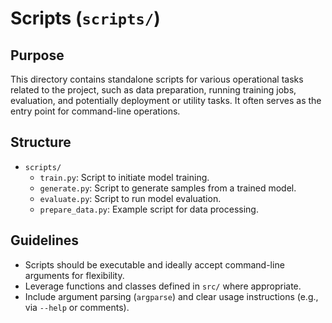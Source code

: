 # Scripts (`scripts/`)

## Purpose

This directory contains standalone scripts for various operational tasks related to the project, such as data preparation, running training jobs, evaluation, and potentially deployment or utility tasks. It often serves as the entry point for command-line operations.

## Structure

-   `scripts/`
    -   `train.py`: Script to initiate model training.
    -   `generate.py`: Script to generate samples from a trained model.
    -   `evaluate.py`: Script to run model evaluation.
    -   `prepare_data.py`: Example script for data processing.

## Guidelines

- Scripts should be executable and ideally accept command-line arguments for flexibility.
- Leverage functions and classes defined in `src/` where appropriate.
- Include argument parsing (`argparse`) and clear usage instructions (e.g., via `--help` or comments).